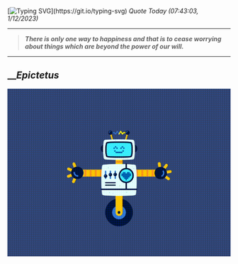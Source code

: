 [![Typing SVG](https://readme-typing-svg.herokuapp.com?font=Press+Start+2P&color=C2F784&size=35&width=900&height=100&lines=Hello+World%2C+I'm+Hung+!)](https://git.io/typing-svg) 
_Quote Today (07:43:03, 1/12/2023)_
___
>**_There is only one way to happiness and that is to cease worrying about things which are beyond the power of our will._**
___

## __**_Epictetus_**

![RobotDance](src/assets/images/robot-dancing-dribble.gif?style=center)
